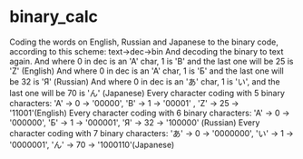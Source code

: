 # binary_calc
Coding the words on English, Russian and Japanese to the binary code, according to this scheme: text->dec->bin
And decoding the binary to text again.
And where 0 in dec is an 'A' char, 1 is 'B' and the last one will be 25 is 'Z' (English)
And where 0 in dec is an 'A' char, 1 is 'Б' and the last one will be 32 is 'Я' (Russian)
And where 0 in dec is an 'あ' char, 1 is 'い', and the last one will be 70 is 'ん' (Japanese)
Every character coding with 5 binary characters: 'A' -> 0 -> '00000', 'B' -> 1 -> '00001' , 'Z' -> 25 -> '11001'(English)
Every character coding with 6 binary characters: 'A' -> 0 -> '000000', 'Б' -> 1 -> '000001', 'Я' -> 32 -> '100000' (Russian)
Every character coding with 7 binary characters: 'あ' -> 0 -> '0000000', 'い' -> 1 -> '0000001', 'ん' -> 70 -> '1000110'(Japanese)
